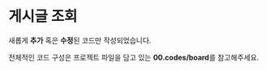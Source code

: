 # 게시글 조회
새롭게 **추가** 혹은 **수정**된 코드만 작성되었습니다.

전체적인 코드 구성은 프로젝트 파일을 담고 있는 **00.codes/board**를 참고해주세요.

## 